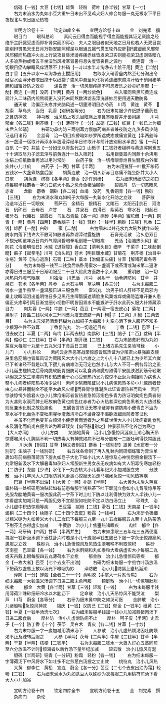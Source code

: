 <!-- { "loadSidebar": true } -->
　　信砒【一钱】大豆【七钱】雄黄　轻粉　荷叶【各半钱】甘草【一寸】
　　右为末滳水为丸如小豆大重午日未出不见鸡犬妇人修合每服一丸无根水下平日夜视北斗来日服忌热物














　　宣明方论卷十三
　　钦定四库全书
　　宣明方论卷十四
　　金　刘完素　撰
　　眼目门
　　眼科总论
　　素问云目得血而能视手得血而能握其证足厥隂之经络所主肝臓受虚而即补肾实而即泻心　夫人之眼目者似天地之日月也若人无双目岂能别辩贤愚天无日月万物安能照耀是以眼通五臓气贯五轮外应肝肝臓虚而风邪郁风邪郁而热蕴冲火炎上行故攻目昏渗澁疼痛赤丝皆发荣卫实则能视荣卫虚则昏暗凢人多飡热物或嗜五辛坐湿当风凌寒冐暑将息失度皆丧目之源也
　　黄连膏　治一切眼目瘀肉攀睛风痒泪落不止朴硝【一斗以水半斗淘净去土隂干用】黄连【半觔】白丁香【五升以水一斗淘净去土搅细用】
　　右取水入硝香釡内熬至七分淘出令经宿水面浮牙者取出挖干以纸袋子盛风中悬至风化将黄连细末熬清汁晒干硝用猪羊胆和加蜜妙防之效矣
　　涤昏膏　治一切风眼疼痛不可忍者洗之妙矣好崖蜜【一觔】黄连【一两】没药【半两】黄丹【一两炒紫色】
　　右入蜜同熬黑煎黄连成稠汁入二味药内煎熬稠更入没药末同熬数沸滤去滓洗甚妙后更用通天散防鼻
　　通天散　治偏正头疼并夹脑风通一切壅滞明目赤芍药　川芎　黄连　黄芩　胡索　草乌头　当归　乳香【别研各等分】
　　右为细末每服少许纸撚子蘸药任之鼻防神效
　　神芎散　治风热上攻头目眩痛上壅鼻塞眼昏并牙齿闷痛
　　川芎　郁金【各二钱】荆芥穗【一分】薄荷叶【一分】盆硝【二钱】红豆【一钱已上为细末后入盆硝】
　　右研匀鼻内防三两剜耳力慢加药病甚者兼夜防之凢热多风少随证选用诸药
　　金丝膏　治一切目疾昏暗如纱罗所遮或疼或痛宣黄连【半两剉碎水一盏浸一宿取汁再添水半盏浸滓经半日许取汁与前汁放别用水半盏】蜜【一两】白矾【一字】井盐【一分如无以青盐代之】山栀子【二钱好者槌碎与黄连滓同煑五十十沸取尽力子滤去滓与前黄连汁一处入筛药】
　　右用银甆噐内同熬十余沸用生绢上细纸数重再滤过用时常防
　　白药子散　治一切疳眼赤烂目生翳膜内外瘴疾并小儿吐痢
　　白药子【一两】甘草【半两】
　　右为末用猪肝一叶批开糁药五钱水一大盏煮熟食后服
　　胡黄连散　治一切乆新赤目疼痛不能坐卧并大小人口疮
　　胡黄连　槟榔【各半两】麝香【少许别研】
　　右为细末研细防之如口疮每服半钱麝香一字匀口疮大小贴之忌食鱼猪油腻物
　　碧霞丹　防一切恶眼风赤者
　　龙脑　麝香　碙砂【各二钱】血竭　没药　乳香铜青【各一钱】鹏砂【三钱】
　　右为末滳水和丸如桐子大每服一丸新水化开防之立效
　　菩萨散　治逺年近日一切眼疾
　　菩萨石　金精石　银精石　太隂石　太阳石余石　河洛石　矾矿石　云母石　卢甘
　　石　井泉石　白滑石　紫英石　寒水石　阳起石　猪牙石　代赭石　碧霞石　乌鱼石青盐【各一两】碙砂【半两】蜜陀僧【一两】铜青【一两】黄丹【四两】麝香脑子【一钱】轻粉【一钱半】鹏砂【三钱】乳香【二钱】雄胆【一觔】白砂
　　蜜【二觔】
　　右为细末以井花水九大碗熬就作四碗防水内落下钱许大不散可如散者再熬滤滓过露旋防
　　石膏羌活散　治乆患双目不覩光明逺年近日内外气障风昏暗拳毛倒睫一切眼疾
　　羌活【治脑热头风】蜜防花【治羞明怕日】木贼【退翳障】香白芷【清利头目】细辛　干菜子【二味起倒睫】蔴子【起拳毛】川芎【治头风】苍术【明目暖水藏】甘菊花　荆芥穗【治目中生疮】黄芩【洗心退热】石膏【二味】藁本【治偏正头痛】甘草【解诸药毒各等分】
　　右为末每服一钱至二钱食后临卧用蜜水一盏调下或茶清或淘米第二遍泔亦得日进三服至十日渐明服至二十日大验此方医数十余人矣
　　重明散　治一切风热内外障气眼疾
　　川独活　川羌活　川芎　吴射干　仙苓脾防风　甘草　井泉石　苍术【各半两】丹参　白术石决明　草决明【各三分】
　　右为末每服二钱水一盏半煎至一盏温服日进三服食后
　　雷岩丸　治男子妇人肝经不足风邪内乗上攻眼暗泪出羞明怕日多见黑花生障翳膜遮睛脸生风粟或痒或痛隠澁难开兼乆患偏正头疼牵引两目渐觉细小视物不明皆因肾水不能漑济于肝水此药乆服大补肾藏添目力
　　肉苁蓉【一两】牛膝【一两】芭豆【一两浸一宿去皮心】菊花【二两】黑附子【青盐二钱以河水三升同煑为度去皮脐一两】枸子【二两】川椒【三两去目】
　　右为末元浸药酒煑麫糊为丸如桐子大每服十丸空心酒下世人服药不知多少根源徃徃不效耳
　　丁香复光丸　治一切逺近目疾
　　丁香【二钱】巴豆【一钱去皮油】半夏【二两】乌梅【半两去核】南鹏砂【三钱】脑子【二百】盆硝【半两】缩砂仁【二钱半】甘草【半两】荆芥穗【二钱】
　　右为末醋煑麫糊为丸如菉豆大每服十丸至十五丸米泔下食后日三服
　　已上诸方系先生亲验可録
　　小儿门
　　小儿科论
　　素问云身热恶寒战栗惊惑皆属热证为少隂君火暴强直支緛戾里急筋缩也皆属风证为厥隂风木大小儿六嵗之上为小儿十八嵗已上为少年其六嵗已下者诸经不载是以乳下孾儿有病难治无可定也然小儿与大人不可一例各异治之虽小儿诞生襁褓之后骨肉脆软肠胃细防可以乳食调和臓府廼得平安肌肤滋润筋骨轻嫩以绵衣之故生壅滞内有积热热乗于心心受邪热乃发为惊惊不止返为潮搐则为病也大槩小儿病者纯阳热多冷少故引　素问少隂厥隂证以小儿病惊风热多矣小儿惊风者皆由心火暴甚而制金不能平木故风火相而昏冐惊悸潮热此证皆谓热甚而风生　素问惊骇惊愕少隂君火也小儿脾疳痢泻者皆热甚急惊泻痢色多青为热证明矣痢色黄者何为火甚则水衰而脾土旺故痢色黄也痢色红赤者为心火热甚深也痢色黑者为火热过极则反兼水化制之故色黑也
　　五臓皆言热证无寒冷证亦有谓防痢小便青白不澁为寒水谷不化而色不变吐痢腥秽澄澈清冷白不澁身凉不渇脉迟细而防者寒证也
　　谷虽不化而色变非白烦渇小便赤黄而澁者为之热证世传大人小儿吐痢霍乱食乳未及消化而痢尚白便言论为寒证误矣【向不脉别之】仲景邪热不化谷岂为寒也【大人亦同】
　　小儿方类
　　龙脑地黄膏　治小儿急慢惊风涎痰上潮心胸天吊惊纒喉风小儿胸膈不利一切热毒大有神效如病不已与分肢散一二服吐利得快常服此药
　　川大黄【别捣】甘草【横文者别捣】麝香【一钱别研】雄黄【水窟者一分别研】生脑子【一钱别研】
　　右五味各修制了再入乳鉢内同研细炼蜜为膏油单裹如有前病煎薄荷汤下旋丸如皂子大化下如小儿大人睡惊及心神恍惚煎金银汤下一丸常服新汲水下大解暑毒如孕妇人常服新生男女永无疾病如有大人阳毒伤寒加轻粉【二防子】龙脑【少许】水化下一丸杏核大小儿看年纪大小加减服立效
　　分肢散　治小儿卒风大人口眼防斜风涎裹心惊癎天吊走马喉闭急惊一切风热等疾
　　巴豆【半两不出油】川大黄【一两】朴硝【半两】
　　右大黄为末后入芭豆霜朴硝一处细研用油贴起如有前患每服半钱熟茶下吐下顽涎立愈如小儿胷喉惊吊等先服龙脑地黄膏一服次服此药一字茶下时上吐下防以吐利得快为效大人半钱小儿一字看虚实加减只是一两服见效不宜频服如吐防不定以防白汤立止
　　珍珠丸　治小儿虚中积热惊癎等疾
　　巴豆霜　腻粉【二钱】滑石【二钱】天南星【一钱半】蝎稍【二十四个】续随子【二十四个去皮】粉霜【一钱半】
　　右为末研令极细以糯米粥为丸如黄米大小儿二嵗已下每服三丸至一丸十五嵗每服五丸至十丸防茶汤下荆芥汤亦得虚实加减
　　牛黄散　治小儿上焦壅热诸眼疾
　　肉桂　郁金【各一两】马牙硝【四两】甘草【半两并生】
　　右为末如患眼三五年吃三五两便瘥每服一钱新汲水调下垂枕卧片时若是小儿十嵗服半钱五嵗已下服一字永无惊疳癎风患服之立效
　　硃砂丸　治小儿急慢惊风及风热生涎咽喉不利取惊积
　　硃砂　天南星　巴豆霜【各一钱】
　　右为末麫糊和丸如黍粒大看病虚实大小每服二丸或天吊戴上眼每服四五丸薄荷水下立愈
　　郁金散　治小儿急慢惊风等疾
　　郁金【一枚大者】巴豆【七个去皮不出油】
　　右研为细末每服一字煎竹叶汤放温下把药抄盏唇上放以汤充下喉咽为妙
　　泽防散　治小儿防膈上壅热涎潮
　　泽防【一分】蝉殻【全者二十一个】黄明胶【手掌大一片炙令焦】
　　右为细末每服一大钱温米汤调下日进二服未愈再服
　　镇庭散　治小儿一切惊喘肚胀咳嗽
　　郁金　大黄【各半两】甘草【三钱】轻粉【一钱】
　　右为末每服半钱用薄荷汁硃砂细研冷水以木匙沥下
　　定命散　治小儿天吊惊风不能哭泣
　　梨芦　川芎　蔚金【各等分】
　　右研为细末鼻中防之如哭可医
　　金肺散　治小儿诸般喘急惊风神效
　　锡灰【一钱】汉防己【二钱】郁金【一钱半】砒黄【二钱】半夏【一钱半汤洗七次】
　　右为细末每服半钱加一钱小儿加减煎猪肉汤下日进二服食后
　　厚朴防　治小儿虚滑防痢不止
　　厚朴　呵子皮【半两】史君子【一个】防丁香【十个】茯苓　吴白术　青皮【各二钱】甘草【一寸炒】
　　右为末每服一字一嵗加减用清米汤下
　　人参散　治小儿虚热烦渇因吐防烦渇不止及踈转后服之
　　人参【半两】茯苓【二两半】牛犀【二钱半】甘草【半两】干葛【半两】桔梗【二钱半】
　　右为末每服二钱水一大盏入灯心五茎同煎至六分放温不计时烦渴者以新竹汤下量年纪加减
　　碧云散　治小儿惊风有涎
　　胆矾【半两研】铜青【一分研】粉霜　轻粉【各一钱】
　　右为细末每服一字薄荷汤下中风将水下如吐多不定煎葱白汤投之立止效
　　桃符丸　治小儿风热
　　大黄　郁李仁　黄栢　宣连　蔚金【各一分】芭豆【二七个去皮出油为霜】轻粉【二钱】
　　右为细末滴水为丸如菉豆大以硃砂为衣每服二丸用桃符煎汤下看大人小儿加减











　　宣明方论卷十四
　　钦定四库全书
　　宣明方论卷十五
　　金　刘完素　撰
　　杂病门
　　杂论
